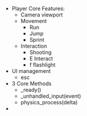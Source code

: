 - Player Core Features:
	- Camera viewport
	- Movement
		- Run
		- Jump
		- Sprint
	- Interaction
		- Shooting
		- E Interact
		- f flashlight
- UI management
	- esc
- 3 Core Methods
	- _ready()
	- _unhandled_input(event)
	- physics_process(delta)
-